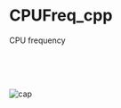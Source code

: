 # CPUFreq_cpp
CPU frequency  

<br><br><br>

![cap](https://user-images.githubusercontent.com/10168979/158074542-aa4debe0-a089-4522-b728-f626b20d7795.PNG)

<br><br><br>
